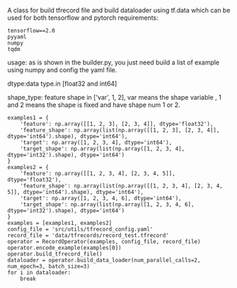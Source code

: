 A class for build tfrecord file and build dataloader using tf.data which can be used for both tensorflow and pytorch 
requirements:

	tensorflow==2.0
	pyyaml
	numpy
	tqdm
usage: as is shown in the builder.py, you just need build a list of example using numpy and config the yaml file.

dtype:data type.in [float32 and int64]

shape_type: feature shape in ['var', 1, 2], var means the shape variable , 1 and 2 means the shape is fixed and have shape num 1 or 2. 

    examples1 = {
        'feature': np.array([[1, 2, 3], [2, 3, 4]], dtype='float32'),
        'feature_shape': np.array(list(np.array([[1, 2, 3], [2, 3, 4]], dtype='int64').shape), dtype='int64'),
        'target': np.array([1, 2, 3, 4], dtype='int64'),
        'target_shape': np.array(list(np.array([1, 2, 3, 4], dtype='int32').shape), dtype='int64')
    }
    examples2 = {
        'feature': np.array([[1, 2, 3, 4], [2, 3, 4, 5]], dtype='float32'),
        'feature_shape': np.array(list(np.array([[1, 2, 3, 4], [2, 3, 4, 5]], dtype='int64').shape), dtype='int64'),
        'target': np.array([1, 2, 3, 4, 6], dtype='int64'),
        'target_shape': np.array(list(np.array([1, 2, 3, 4, 6], dtype='int32').shape), dtype='int64')
    }
    examples = [examples1, examples2]
    config_file = 'src/utils/tfrecord_config.yaml'
    record_file = 'data/tfrecords/record_test.tfrecord'
    operator = RecordOperator(examples, config_file, record_file)
    operator.encode_example(examples[0])
    operator.build_tfrecord_file()
    dataloader = operator.build_data_loader(num_parallel_calls=2, num_epoch=3, batch_size=3)
    for i in dataloader:
        break
